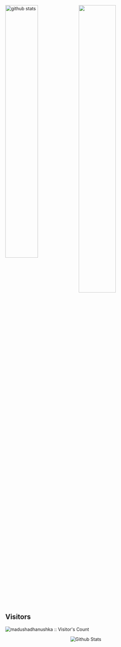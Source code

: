 <p>
<img src="https://github-readme-stats.vercel.app/api?username=bluffblue&show_icons=true&theme=gotham" alt="github stats" width="45%" align="left"/>
</p>
<img src="https://github-readme-streak-stats.herokuapp.com/?user=bluffblue&theme=dark" width="48%" >

## Visitors
<img align="center" src="https://profile-counter.glitch.me/{bluffblue}/count.svg" alt="madushadhanushka :: Visitor's Count" />
<br>

<p align="center">
        <img src="https://raw.githubusercontent.com/mayhemantt/mayhemantt/Update/svg/Bottom.svg" alt="Github Stats" />
</p>
